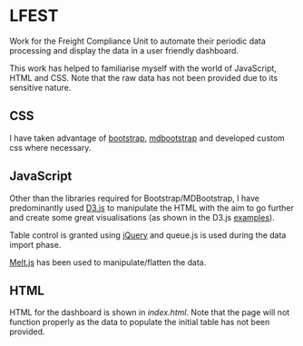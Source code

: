 # LFEST
Work for the Freight Compliance Unit to automate their periodic data processing and display the data in a user friendly dashboard.

This work has helped to familiarise myself with the world of JavaScript, HTML and CSS. Note that the raw data has not been provided due to its sensitive nature.

## CSS
I have taken advantage of [bootstrap](https://v4-alpha.getbootstrap.com/), [mdbootstrap](https://mdbootstrap.com/) and developed custom css where necessary.

## JavaScript
Other than the libraries required for Bootstrap/MDBootstrap, I have predominantly used [D3.js](https://d3js.org/) to manipulate the HTML with the aim to go further and create some great visualisations (as shown in the D3.js [examples](https://github.com/d3/d3/wiki/Gallery)). 

Table control is granted using [jQuery](https://jquery.com/) and queue.js is used during the data import phase.

[Melt.js](https://github.com/jrideout/melt.js/blob/master/README.md) has been used to manipulate/flatten the data.

## HTML
HTML for the dashboard is shown in *index.html*. Note that the page will not function properly as the data to populate the initial table has not been provided.
